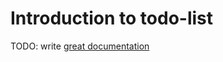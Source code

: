 # Introduction to todo-list

TODO: write [great documentation](http://jacobian.org/writing/what-to-write/)
